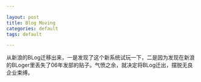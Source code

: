 ```yaml
---

layout: post
title: Blog Moving
categories: default 
tags: default

---
```


从新浪的BLog迁移出来，一是发现了这个新系统试玩一下，二是因为发现在新浪的BLoger里丢失了06年发部的贴子。气愤之余，就决定将BLog迁出，摆脱无良企业束缚。


